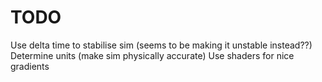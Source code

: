 # TODO
Use delta time to stabilise sim (seems to be making it unstable instead??)
Determine units (make sim physically accurate)
Use shaders for nice gradients